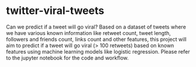 # twitter-viral-tweets

Can we predict if a tweet will go viral? Based on a dataset of tweets where we have various known information like retweet count, tweet length, followers and friends count, links count and other features, this project will aim to predict if a tweet will go viral (> 100 retweets) based on known features using machine learning models like logistic regression. Please refer to the jupyter notebook for the code and workflow.
